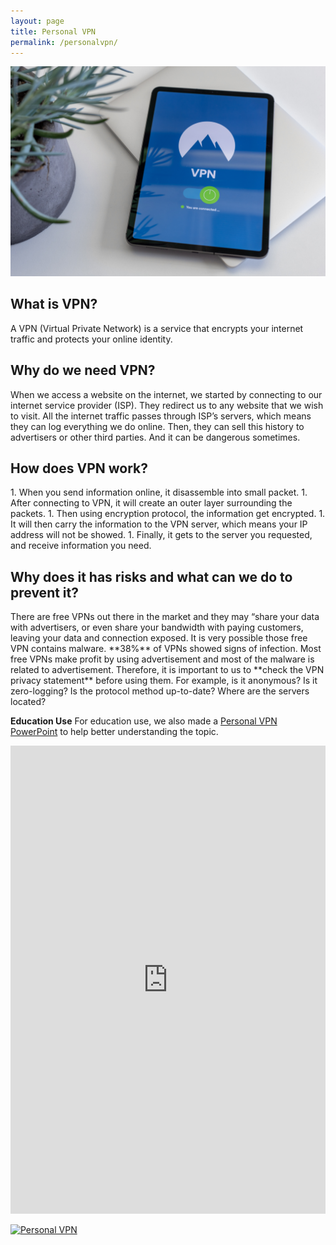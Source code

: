 ```yaml
---
layout: page
title: Personal VPN
permalink: /personalvpn/
---
```

![Personal VPN](/pic/vpn.jpg)
<h2>What is VPN?</h2>
A VPN (Virtual Private Network) is a service that encrypts your internet traffic and protects your online identity.

<h2>Why do we need VPN?</h2>
When we access a website on the internet, we started by connecting to our internet service provider (ISP). They redirect us to any website that we wish to visit. All the internet traffic passes through ISP’s servers, which means they can log everything we do online. Then, they can sell this history to advertisers or other third parties. And it can be dangerous sometimes.

<h2>How does VPN work?</h2>
1. When you send information online, it disassemble into small packet.
1. After connecting to VPN, it will create an outer layer surrounding the packets.
1. Then using encryption protocol, the information get encrypted.
1. It will then carry the information to the VPN server, which means your IP address will not be showed.
1. Finally, it gets to the server you requested, and receive information you need.

<h2>Why does it has risks and what can we do to prevent it?</h2>
There are free VPNs out there in the market and they may “share your data with advertisers, or even share your bandwidth with paying customers, leaving your data and connection exposed. 
It is very possible those free VPN contains malware. **38%** of VPNs showed signs of infection. Most free VPNs make profit by using advertisement and most of the malware is related to advertisement.
Therefore, it is important to us to **check the VPN privacy statement** before using them. 
For example, is it anonymous? Is it zero-logging? Is the protocol method up-to-date? Where are the servers located?


**Education Use**
For education use, we also made a [Personal VPN PowerPoint](https://www.slideshare.net/everydaysecurit/personal-vpn-195753585) to help better understanding the topic.

<style>
.responsive-wrap iframe{ max-width: 100%;}
</style>
<div class="responsive-wrap">
<iframe src="https://docs.google.com/presentation/d/e/2PACX-1vRlbF0l5pqF_gI-JJ4uDA5HTXlBevQdzzOq6cmneu3lV3oY-wa2qcRSxDProyogAQ/embed?start=false&loop=false&delayms=3000" frameborder="0" width="1280" height="749" allowfullscreen="true" mozallowfullscreen="true" webkitallowfullscreen="true"></iframe>
</div>


[![Personal VPN](https://i.ibb.co/R0cWhMK/https-i-ytimg-com-vi-pjae0-R8-G730-maxresdefault.jpg)](https://www.youtube.com/watch?v=pjae0R8G730&list=PLEbgXzCwfYcfwpl1TYtGdi4lo6h9j_TT4&index=3 "Personal VPN")
